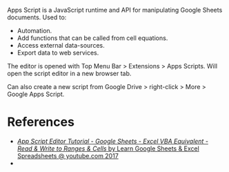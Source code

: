 Apps Script is a JavaScript runtime and API for manipulating Google Sheets documents.
Used to:
- Automation.
- Add functions that can be called from cell equations.
- Access external data-sources.
- Export data to web services.

The editor is opened with Top Menu Bar > Extensions > Apps Scripts.
Will open the script editor in a new browser tab.

Can also create a new script from Google Drive > right-click > More > Google Apps Script.

# References
- [_App Script Editor Tutorial - Google Sheets - Excel VBA Equivalent - Read & Write to Ranges & Cells_ by Learn Google Sheets & Excel Spreadsheets @ youtube.com 2017](https://www.youtube.com/watch?v=aPJ-2U45BpA&list=PLv9Pf9aNgemv62NNC5bXLR0CzeaIj5bcw)
- 